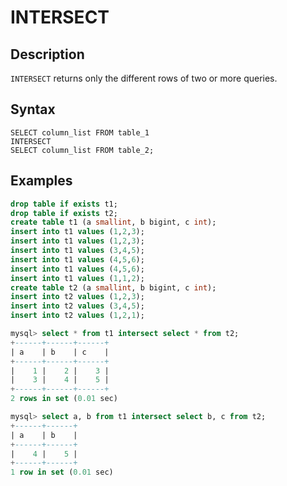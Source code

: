 # **INTERSECT**

## **Description**

`INTERSECT` returns only the different rows of two or more queries.

## **Syntax**

```
SELECT column_list FROM table_1
INTERSECT
SELECT column_list FROM table_2;
```

## **Examples**

```sql
drop table if exists t1;
drop table if exists t2;
create table t1 (a smallint, b bigint, c int);
insert into t1 values (1,2,3);
insert into t1 values (1,2,3);
insert into t1 values (3,4,5);
insert into t1 values (4,5,6);
insert into t1 values (4,5,6);
insert into t1 values (1,1,2);
create table t2 (a smallint, b bigint, c int);
insert into t2 values (1,2,3);
insert into t2 values (3,4,5);
insert into t2 values (1,2,1);

mysql> select * from t1 intersect select * from t2;
+------+------+------+
| a    | b    | c    |
+------+------+------+
|    1 |    2 |    3 |
|    3 |    4 |    5 |
+------+------+------+
2 rows in set (0.01 sec)

mysql> select a, b from t1 intersect select b, c from t2;
+------+------+
| a    | b    |
+------+------+
|    4 |    5 |
+------+------+
1 row in set (0.01 sec)
```
